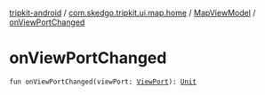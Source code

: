 [tripkit-android](../../index.md) / [com.skedgo.tripkit.ui.map.home](../index.md) / [MapViewModel](index.md) / [onViewPortChanged](./on-view-port-changed.md)

# onViewPortChanged

`fun onViewPortChanged(viewPort: `[`ViewPort`](../-view-port/index.md)`): `[`Unit`](https://kotlinlang.org/api/latest/jvm/stdlib/kotlin/-unit/index.html)